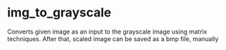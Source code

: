 # img_to_grayscale
Converts given image as an input to the grayscale image using matrix techniques. After that, scaled image can be saved as a bmp file, manually
